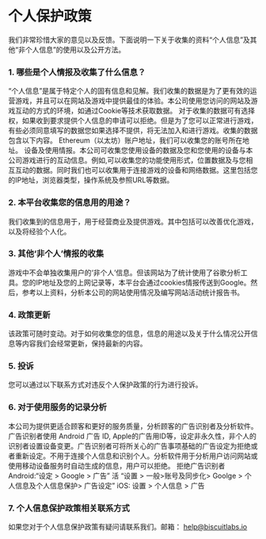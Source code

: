 # 个人保护政策
我们非常珍惜大家的意见以及反馈。下面说明一下关于收集的资料“个人信息”及其他“非个人信息”的使用以及公开方法。

### 1. 哪些是个人情报及收集了什么信息？
“个人信息”是属于特定个人的固有信息和见解。我们收集的数据是为了更有效的运营游戏，并且可以在网站及游戏中提供最佳的体验。本公司使用您访问的网站及游戏互动的方式的环境，如通过Cookie等技术获取数据。
对于收集的数据可有选择权，如果收到要求提供个人信息的申请可以拒绝。但是为了您可以正常进行游戏，有些必须同意填写的数据您如果选择不提供，将无法加入和进行游戏。收集的数据包含以下内容。
Ethereum（以太坊）账户地址，我们可以收集您的账号所在地址。
设备及使用情报。本公司可收集您使用设备的数据及您和您使用的设备与本公司游戏进行的互动信息。例如,可以收集您的功能使用形式，位置数据及与您相互互动的数据。同时我们也可以收集用于连接游戏的设备和网络数据。这里包括您的IP地址，浏览器类型，操作系统及参照URL等数据。

### 2. 本平台收集您的信息用的用途？
我们收集到的信息用于，用于经营商业及提供游戏。其中包括可以改善优化游戏，以及将经验个人化。

### 3. 其他‘非个人’情报的收集
游戏中不会单独收集用户的‘非个人’信息。但该网站为了统计使用了谷歌分析工具。您的IP地址及您的上网记录等，本平台会通过cookies情报传送到Google。然后，参考以上资料，分析本公司的网站使用情况及编写网站活动统计报告书。

### 4. 政策更新
该政策可随时变动。对于如何收集您的信息，信息的用途以及关于什么情况公开信息等内容我们会经常更新，保持最新的内容。

### 5. 投诉
您可以通过以下联系方式对违反个人保护政策的行为进行投诉。

### 6. 对于使用服务的记录分析
本公司为提供更适合顾客和更好的服务质量，分析顾客的广告识别者及分析软件。广告识别者使用 Android 广告 ID, Apple的广告用ID等，设定非永久性，非个人的识别者设置设备变更。广告识别者可将所关心的广告事项基础的广告设定为拒绝或者重新设定。不用于连接个人信息和识别个人。分析软件用于分析用户访问网站或使用移动设备服务时自动生成的信息，用户可以拒绝。
拒绝广告识别者 Android:“设定 > Google > 广告” 活 “设置 > 一般>账号及同步化> Goolge > 个人信息及个人信息保护> 广告设定” iOS: 设置 > 个人信息 > 广告

### 7. 个人信息保护政策相关联系方式
如果您对于个人信息保护政策有疑问请联系我们。邮箱： help@biscuitlabs.io
